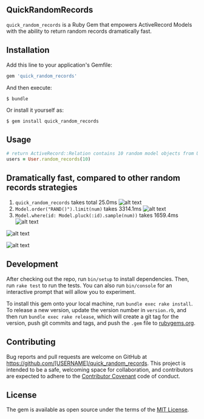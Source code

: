 ## QuickRandomRecords

`quick_random_records` is a Ruby Gem that empowers ActiveRecord Models with the ability to return random records dramatically fast.

## Installation

Add this line to your application's Gemfile:

```ruby
gem 'quick_random_records'
```

And then execute:

    $ bundle

Or install it yourself as:

    $ gem install quick_random_records

## Usage

```ruby
# return ActiveRecord::Relation contains 10 random model objects from User Table
users = User.random_records(10)
```

## Dramatically fast, compared to other random records strategies

1. `quick_random_records` takes total 25.0ms
![alt text](https://user-images.githubusercontent.com/19776127/40585122-b6a90cae-61df-11e8-8b54-96f238a370f2.png)
2. `Model.order("RAND()").limit(num)` takes 3314.1ms
![alt text](https://user-images.githubusercontent.com/19776127/40585124-b6f7b0a2-61df-11e8-9884-86f96354efbc.png)
3. `Model.where(id: Model.pluck(:id).sample(num))` takes 1659.4ms
![alt text](https://user-images.githubusercontent.com/19776127/40585123-b6d07f00-61df-11e8-9622-e4cd61100e37.png)


![alt text](https://user-images.githubusercontent.com/19776127/40585160-59fe14bc-61e0-11e8-891f-ecd144d46905.png)

![alt text](https://user-images.githubusercontent.com/19776127/40585161-5add98b2-61e0-11e8-9265-11bef7a1536d.png)


## Development

After checking out the repo, run `bin/setup` to install dependencies. Then, run `rake test` to run the tests. You can also run `bin/console` for an interactive prompt that will allow you to experiment.

To install this gem onto your local machine, run `bundle exec rake install`. To release a new version, update the version number in `version.rb`, and then run `bundle exec rake release`, which will create a git tag for the version, push git commits and tags, and push the `.gem` file to [rubygems.org](https://rubygems.org).

## Contributing

Bug reports and pull requests are welcome on GitHub at https://github.com/[USERNAME]/quick_random_records. This project is intended to be a safe, welcoming space for collaboration, and contributors are expected to adhere to the [Contributor Covenant](http://contributor-covenant.org) code of conduct.

## License

The gem is available as open source under the terms of the [MIT License](https://opensource.org/licenses/MIT).
